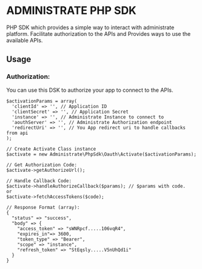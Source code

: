 # ADMINISTRATE PHP SDK

PHP SDK which provides a simple way to interact with administrate platform.
Facilitate authorization to the APIs and Provides ways to use the available APIs.

## Usage

### Authorization:
You can use this DSK to authorize your app to connect to the APIs.

```
$activationParams = array(
  'clientId' => '', // Application ID
  'clientSecret' => '', // Application Secret
  'instance' => '', // Administrate Instance to connect to
  'aouthServer' => '', // Administrate Authorization endpoint
  'redirectUri' => '', // You App redirect uri to handle callbacks from api
);

// Create Activate Class instance
$activate = new Administrate\PhpSdk\Oauth\Activate($activationParams);

// Get Authorization Code:
$activate->getAuthorizeUrl();

// Handle Callback Code:
$activate->handleAuthorizeCallback($params); // $params with code.
or
$activate->fetchAccessTokens($code);

// Response Format (array):
{
  "status" => "success",
  "body" => {
    "access_token" => "sWNRpcf.....106vqR4",
    "expires_in"=> 3600,
    "token_type" => "Bearer",
    "scope" => "instance",
    "refresh_token" => "StEqsly.....V5nUhQd1i"
  }
}
```
